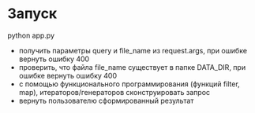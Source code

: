 # Запуск

python app.py

- получить параметры query и file_name из request.args, при ошибке вернуть ошибку 400
- проверить, что файла file_name существует в папке DATA_DIR, при ошибке вернуть ошибку 400
- с помощью функционального программирования (функций filter, map), итераторов/генераторов сконструировать запрос
- вернуть пользователю сформированный результат



